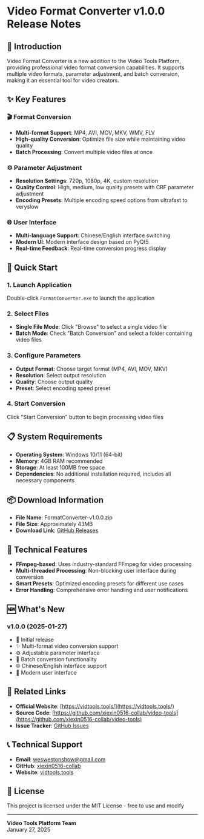 # Video Format Converter v1.0.0 Release Notes

## 🎯 Introduction

Video Format Converter is a new addition to the Video Tools Platform, providing professional video format conversion capabilities. It supports multiple video formats, parameter adjustment, and batch conversion, making it an essential tool for video creators.

## ✨ Key Features

### 🎬 Format Conversion
- **Multi-format Support**: MP4, AVI, MOV, MKV, WMV, FLV
- **High-quality Conversion**: Optimize file size while maintaining video quality
- **Batch Processing**: Convert multiple video files at once

### ⚙️ Parameter Adjustment
- **Resolution Settings**: 720p, 1080p, 4K, custom resolution
- **Quality Control**: High, medium, low quality presets with CRF parameter adjustment
- **Encoding Presets**: Multiple encoding speed options from ultrafast to veryslow

### 🌐 User Interface
- **Multi-language Support**: Chinese/English interface switching
- **Modern UI**: Modern interface design based on PyQt5
- **Real-time Feedback**: Real-time conversion progress display

## 🚀 Quick Start

### 1. Launch Application
Double-click `FormatConverter.exe` to launch the application

### 2. Select Files
- **Single File Mode**: Click "Browse" to select a single video file
- **Batch Mode**: Check "Batch Conversion" and select a folder containing video files

### 3. Configure Parameters
- **Output Format**: Choose target format (MP4, AVI, MOV, MKV)
- **Resolution**: Select output resolution
- **Quality**: Choose output quality
- **Preset**: Select encoding speed preset

### 4. Start Conversion
Click "Start Conversion" button to begin processing video files

## 📋 System Requirements

- **Operating System**: Windows 10/11 (64-bit)
- **Memory**: 4GB RAM recommended
- **Storage**: At least 100MB free space
- **Dependencies**: No additional installation required, includes all necessary components

## 📦 Download Information

- **File Name**: FormatConverter-v1.0.0.zip
- **File Size**: Approximately 43MB
- **Download Link**: [GitHub Releases](https://github.com/xiexin0516-collab/video-tools/releases/download/v1.0.0/FormatConverter-v1.0.0.zip)

## 🔧 Technical Features

- **FFmpeg-based**: Uses industry-standard FFmpeg for video processing
- **Multi-threaded Processing**: Non-blocking user interface during conversion
- **Smart Presets**: Optimized encoding presets for different use cases
- **Error Handling**: Comprehensive error handling and user notifications

## 🆕 What's New

### v1.0.0 (2025-01-27)
- 🎉 Initial release
- ✨ Multi-format video conversion support
- ⚙️ Adjustable parameter interface
- 🔄 Batch conversion functionality
- 🌐 Chinese/English interface support
- 📱 Modern user interface

## 🔗 Related Links

- **Official Website**: [https://vidtools.tools/](https://vidtools.tools/)
- **Source Code**: [https://github.com/xiexin0516-collab/video-tools](https://github.com/xiexin0516-collab/video-tools)
- **Issue Tracker**: [GitHub Issues](https://github.com/xiexin0516-collab/video-tools/issues)

## 📞 Technical Support

- **Email**: weswestonshow@gmail.com
- **GitHub**: [xiexin0516-collab](https://github.com/xiexin0516-collab)
- **Website**: [vidtools.tools](https://vidtools.tools/)

## 📄 License

This project is licensed under the MIT License - free to use and modify

---

**Video Tools Platform Team**  
January 27, 2025
